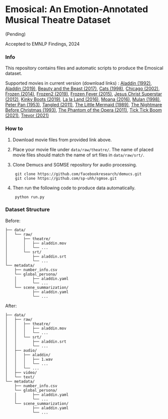 # Emosical: An Emotion-Annotated Musical Theatre Dataset

(Pending)

Accepted to EMNLP Findings, 2024


### Info
This repository contains files and automatic scripts to produce the Emosical dataset.

Supported movies in current version (download links) : 
<a href="https://www.microsoft.com/en-us/p/aladdin/8d6kgwxn05ql?activetab=pivot%3Aoverviewtab">Aladdin (1992)</a>, 
<a href="https://www.microsoft.com/en-us/p/aladdin-2019-bonus/8d6kgwxn02mz">Aladdin (2019)</a>, 
<a href="https://www.microsoft.com/en-us/p/beauty-and-the-beast-2017/8d6kgwx29kg4">Beauty and the Beast (2017)</a>, 
<a href="https://www.microsoft.com/en-us/p/cats-2019/8d6kgwxn0z1v">Cats (1998)</a>, 
<a href="https://www.microsoft.com/en-us/p/chicago/8d6kgwzl5htw?activetab=pivot%3Aoverviewtab">Chicago (2002)</a>, 
<a href="https://www.microsoft.com/en-au/p/frozen-2013/8d6kgwzkhjg9?activetab=pivot%3Aoverviewtab">Frozen (2014)</a>, 
<a href="https://www.microsoft.com/en-us/p/frozen-ii/8d6kgwxn0hk0">Frozen2 (2019)</a>, 
<a href="https://www.microsoft.com/en-us/p/frozen-fever/8d6kgx02bg5t?activetab=pivot%3Aoverviewtab">Frozen Fever (2015)</a>, 
<a href="https://www.microsoft.com/nl-nl/p/jesus-christ-superstar/8d6kgwzl60ks">Jesus Christ Superstar (2012)</a>, 
<a href="https://www.microsoft.com/en-us/p/kinky-boots-the-musical/8d6kgwxn6zn4?activetab=pivot%3Aoverviewtab">Kinky Boots (2019)</a>, 
<a href="https://www.microsoft.com/en-us/p/la-la-land/8d6kgwx614c0?activetab=pivot%3Aoverviewtab">La la Land (2016)</a>, 
<a href="https://www.microsoft.com/en-us/p/moana/8d6kgx0m8tzw?activetab=pivot%3Aoverviewtab">Moana (2016)</a>, 
<a href="https://www.microsoft.com/en-us/p/mulan/8d6kgwzl4z7t?activetab=pivot%3Aoverviewtab">Mulan (1998)</a>, 
<a href="https://www.microsoft.com/en-us/p/peter-pan/8d6kgwxn1x51">Peter Pan (1953)</a>, 
<a href="https://www.microsoft.com/en-us/p/tangled/8d6kgwzl596v?activetab=pivot%3Aoverviewtab">Tangled (2011)</a>, 
<a href="https://www.microsoft.com/en-us/p/the-little-mermaid/8d6kgwxn3q1k">The Little Mermaid (1989)</a>, 
<a href="https://www.microsoft.com/en-us/p/nightmare-before-christmas-bonus/8d6kgwxn2q0x?activetab=pivot%3Aoverviewtab">The Nightmare Before Christmas (1993)</a>, 
<a href="https://www.microsoft.com/en-gb/p/phantom-of-the-opera-at-the-royal-albert-hall-25th-anniversary-celebration/8d6kgwzl5fz5?activetab=pivot%3Aoverviewtab">The Phantom of the Opera (2011)</a>, 
<a href="https://www.ebay.com/itm/335457354216?mkcid=16&mkevt=1&mkrid=711-127632-2357-0&ssspo=n41xXGNFTO2&sssrc=2047675&ssuid=&widget_ver=artemis&media=COPY">Tick Tick Boom (2021)</a>, 
<a href="">Trevor (2021)</a>


### How to 
1. Download movie files from provided link above.
2. Place your movie file under ```data/raw/theatre/```.
The name of placed movie files should match the name of srt files in ```data/raw/srt/```.
3. Clone Demucs and SGMSE repository for audio processing.

        git clone https://github.com/facebookresearch/demucs.git
        git clone https://github.com/sp-uhh/sgmse.git

4. Then run the following code to produce data automatically.
    
        python run.py




### Dataset Structure
Before:

    ├── data/
    │   └── raw/
    │       ├── theatre/
    │       │   ├── aladdin.mov
    │       │   └── ...
    │       └── srt/
    │           ├── aladdin.srt
    │           └── ...
    └── metadata/
        ├── number_info.csv
        └── global_persona/
        │       ├── aladdin.yaml
        │       └── ...
        └── scene_summarization/
                ├── aladdin.yaml
                └── ...

After:

    ├── data/
    │   ├── raw/
    │   │   ├── theatre/
    │   │   │   ├── aladdin.mov
    │   │   │   └── ...
    │   │   └── srt/
    │   │       ├── aladdin.srt
    │   │       └── ...
    │   ├── audio/ 
    │   │   ├── aladdin/
    │   │   │   ├── 1.wav
    │   │   │   └── ...
    │   │   └── ...
    │   ├── video/
    │   └── text/
    └── metadata/
        ├── number_info.csv
        └── global_persona/
        │       ├── aladdin.yaml   
        │       └── ...
        └── scene_summarization/
                ├── aladdin.yaml   
                └── ...
